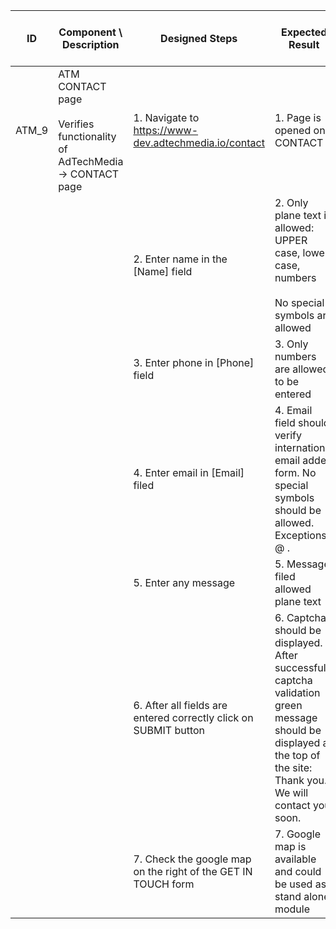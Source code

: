 | ID | Component \ <br> Description  | Designed Steps       |Expected Result     |	Created By \ <br> Last Updated |
| -- | -- | -- | -- | -- |
| ATM_9 | ATM CONTACT page <br> <br>  Verifies functionality of AdTechMedia -> CONTACT page | 1. Navigate to https://www-dev.adtechmedia.io/contact | 1. Page is opened on CONTACT         | Alexandr Urita \ <br> 15.06.2017 |
|       |       | 2. Enter name in the [Name] field |     2. Only plane text is allowed: <br> UPPER case, lower case, numbers <br> <br> No special symbols are allowed |    |  
|       |       | 3. Enter phone in [Phone] field |       3. Only numbers are allowed to be entered |    |
|       |      | 4. Enter email in [Email] filed |    4. Email field should verify international email added form. No special symbols should be allowed. Exceptions: @ . | |
|       |      | 5. Enter any message |    5. Message filed allowed plane text | |
|       |      | 6. After all fields are entered correctly click on SUBMIT button |    6. Captcha should be displayed. <br> After successful captcha validation green message should be displayed at the top of the site: <br> Thank you. We will contact you soon. | |
|       |      | 7. Check the google map on the right of the GET IN TOUCH form |    7. Google map is available and could be used as stand alone module ||
